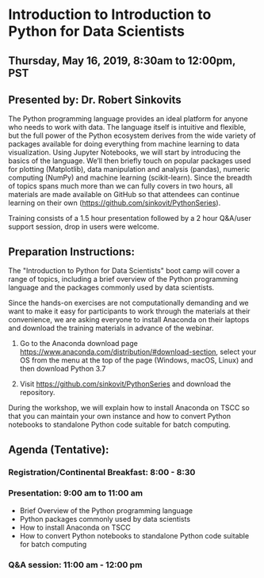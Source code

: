 # Introduction to Introduction to Python for Data Scientists

## Thursday, May 16, 2019, 8:30am to 12:00pm, PST
## Presented by: Dr. Robert Sinkovits

The Python programming language provides an ideal platform for anyone who needs to work with data. The language itself is intuitive and flexible, but the full power of the Python ecosystem derives from the wide variety of packages available for doing everything from machine learning to data visualization. Using Jupyter Notebooks, we will start by introducing the basics of the language. We’ll then briefly touch on popular packages used for plotting (Matplotlib), data manipulation and analysis (pandas), numeric computing (NumPy) and machine learning (scikit-learn). Since the breadth of topics spans much more than we can fully covers in two hours, all materials are made available on GitHub so that attendees can continue learning on their own (https://github.com/sinkovit/PythonSeries).  

Training consists of a 1.5 hour presentation followed by a 2 hour Q&A/user support session, drop in users were welcome.

## Preparation Instructions:

The "Introduction to Python for Data Scientists" boot camp will cover a range of topics, including a brief overview of the Python programming language and the packages commonly used by data scientists.

Since the hands-on exercises are not computationally demanding and we want to make it easy for participants to work through the materials at their convenience, we are asking everyone to install Anaconda on their laptops and download the training materials in advance of the webinar.

1. Go to the Anaconda download page https://www.anaconda.com/distribution/#download-section, select your OS from the menu at the top of the page (Windows, macOS, Linux) and then download Python 3.7

2. Visit https://github.com/sinkovit/PythonSeries and download the repository.

During the workshop, we will explain how to install Anaconda on TSCC so that you can maintain your own instance and how to convert Python notebooks to standalone Python code suitable for batch computing.

## Agenda (Tentative):

### Registration/Continental Breakfast:   8:00 - 8:30
### Presentation: 9:00 am to 11:00 am
* Brief Overview of the Python programming language 
* Python packages commonly used by data scientists
* How to install Anaconda on TSCC
* How to convert Python notebooks to standalone Python code suitable for batch computing
 
### Q&A session: 11:00 am - 12:00 pm
